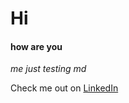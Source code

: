 # Hi
#### how are you

_me just testing md_

Check me out on [LinkedIn][LinkedIn]

[LinkedIn]: [www.linkedin.com](https://www.linkedin.com/in/david-lobo-681a04b9/)


